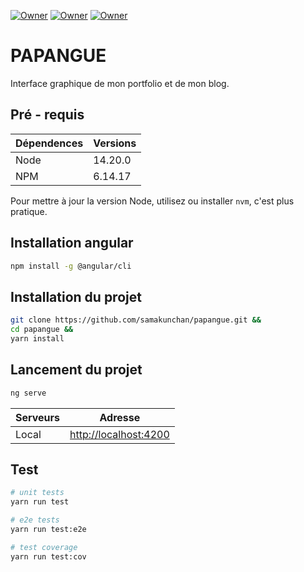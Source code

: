 [![Owner](https://img.shields.io/badge/Owner-Samakunchan%20Technology-blue)](https://samakunchan-technology.com/)
[![Owner](https://img.shields.io/badge/PAPANGUE-v0.5.1-orange)](https://samakunchan-technology.com/)
[![Owner](https://img.shields.io/badge/ANGULAR-v15.2.6-red)]()

# PAPANGUE

Interface graphique de mon portfolio et de mon blog.

## Pré - requis

| Dépendences | Versions |
|-------------|----------|
| Node        | 14.20.0  |
| NPM         | 6.14.17  |

Pour mettre à jour la version Node, utilisez ou installer `nvm`, c'est plus pratique.

## Installation angular

```bash
npm install -g @angular/cli
```

## Installation du projet

```bash
git clone https://github.com/samakunchan/papangue.git && 
cd papangue &&
yarn install
```

## Lancement du projet

```bash
ng serve
```

| Serveurs | Adresse                                        |
|----------|------------------------------------------------|
| Local    | [http://localhost:4200](http://localhost:4200) |

## Test

```bash
# unit tests
yarn run test

# e2e tests
yarn run test:e2e

# test coverage
yarn run test:cov
```
